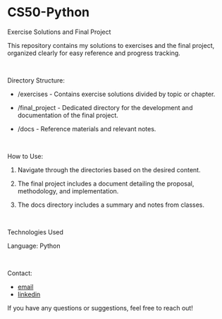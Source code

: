 # CS50-Python

Exercise Solutions and Final Project

This repository contains my solutions to exercises and the final project, organized clearly for easy reference and progress tracking.

<br/>

Directory Structure:

- /exercises - Contains exercise solutions divided by topic or chapter.
  
- /final_project - Dedicated directory for the development and documentation of the final project.
  
- /docs - Reference materials and relevant notes.

<br/>

How to Use:

  1. Navigate through the directories based on the desired content.
  
  2. The final project includes a document detailing the proposal, methodology, and implementation.

  3. The docs directory includes a summary and notes from classes.

<br/>

Technologies Used

Language: Python 

<br/>

Contact:

- [email](mailto:jopwink63@gmail.com)
- [linkedin](https://www.linkedin.com/in/winkjoao/)


If you have any questions or suggestions, feel free to reach out!
